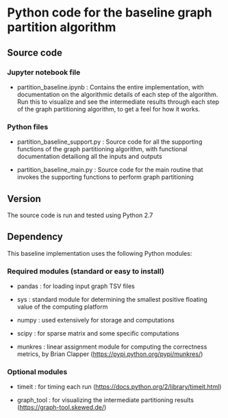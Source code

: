 # Python code for the baseline graph partition algorithm

## Source code

### Jupyter notebook file
- partition_baseline.ipynb : Contains the entire implementation, with documentation on the algorithmic details of each step of the algorithm. Run this to visualize and see the intermediate results through each step of the graph partitioning algorithm, to get a feel for how it works.

### Python files
- partition_baseline_support.py : Source code for all the supporting functions of the graph partitioning algorithm, with functional documentation detailiong all the inputs and outputs 

- partition_baseline_main.py : Source code for the main routine that invokes the supporting functions to perform graph partitioning


## Version
The source code is run and tested using Python 2.7

## Dependency
This baseline implementation uses the following Python modules:

### Required modules (standard or easy to install)
- pandas : for loading input graph TSV files

- sys : standard module for determining the smallest positive floating value of the computing platform

- numpy : used extensively for storage and computations

- scipy : for sparse matrix and some specific computations

- munkres : linear assignment module for computing the correctness metrics, by Brian Clapper (https://pypi.python.org/pypi/munkres/)

### Optional modules
- timeit : for timing each run (https://docs.python.org/2/library/timeit.html)

- graph_tool : for visualizing the intermediate partitioning results (https://graph-tool.skewed.de/)


